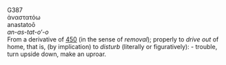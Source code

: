 <body>
  <p>G387<br>  ἀναστατόω  <br> anastatoō  <br><i>an-as-tat-o‘-o </i><br>From a derivative of <a href="g0450.htm">450</a> (in the sense of <i>removal</i>); properly to <i>drive</i> <i>out</i> of home, that is, (by implication) to <i>disturb</i> (literally or figuratively): - trouble, turn upside down, make an uproar.<br></p>
 </body>
